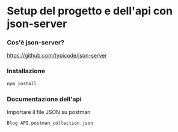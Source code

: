 # Setup del progetto e dell'api con json-server

### Cos'è json-server?
https://github.com/typicode/json-server


### Installazione
```bash
npm install
```

### Documentazione dell'api
Importare il file JSON su postman 

```
Blog API.postman_collection.json
```